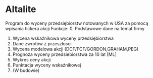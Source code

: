 # Altalite
Program do wyceny przedsiębiorstw notowanych w USA za pomocą wpisania tickera akcji
Funkcje:
0. Podstawowe dane na temat firmy
1. Wycena wskaźnikowa wyceny przedsiębiorstwa 
3. Dane zwrotów z przeszłosci
4. Wycena modelowa akcji (DCF/FCF/GORDON,GRAHAM,PEG)
5. Prognoza wyceny przedsiebiorstwa za 10 lat [ML]
6. Wykres ceny akcji
7. Punktacja wyceny wskaźnikowej
8. (W budowie)
  

